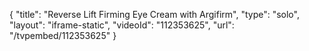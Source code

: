 {
    "title": "Reverse Lift Firming Eye Cream with Argifirm",
    "type": "solo",
    "layout": "iframe-static",
    "videoId": "112353625",
    "url": "\/tvpembed\/112353625"
}